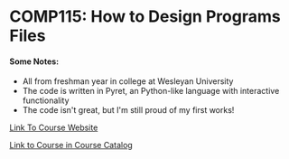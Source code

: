 # COMP115: How to Design Programs Files


#### Some Notes:
- All from freshman year in college at Wesleyan University
- The code is written in Pyret, an Python-like language with interactive functionality
- The code isn't great, but I'm still proud of my first works!

[Link To Course Website](https://dlicata.wescreates.wesleyan.edu/teaching/htdp-f17/)

[Link to Course in Course Catalog](https://owaprod-pub.wesleyan.edu/reg/!wesmaps_page.html?stuid=&facid=NONE&crse=014635&term=1181)